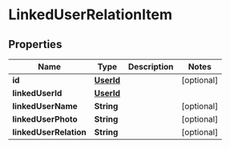 
# LinkedUserRelationItem

## Properties
Name | Type | Description | Notes
------------ | ------------- | ------------- | -------------
**id** | [**UserId**](UserId.md) |  |  [optional]
**linkedUserId** | [**UserId**](UserId.md) |  | 
**linkedUserName** | **String** |  |  [optional]
**linkedUserPhoto** | **String** |  |  [optional]
**linkedUserRelation** | **String** |  |  [optional]



